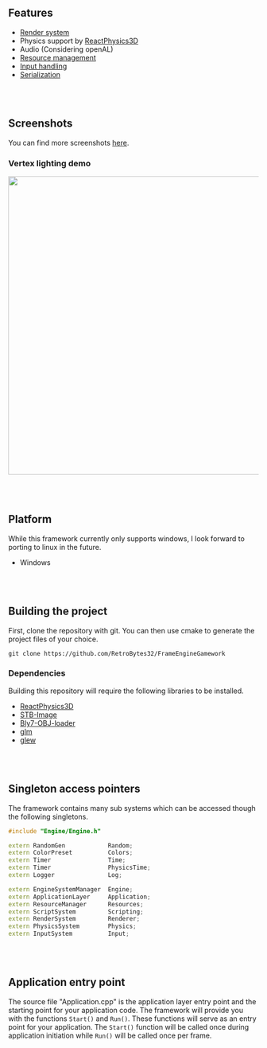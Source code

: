 ## Features
- <a href="https://github.com/RetroBytes32/GameEngineFramework/wiki/Render%E2%80%89System">Render system</a>⁭
- Physics support by <a href="https://github.com/DanielChappuis/reactphysics3d">ReactPhysics3D</a>⁭
- ⁯⁮⁭Audio (Considering openAL)
- <a href="https://github.com/RetroBytes32/GameEngineFramework/wiki/Resource%E2%80%89Management">Resource management</a>⁭
- <a href="https://github.com/RetroBytes32/GameEngineFramework/wiki/Input%E2%80%89System">Input handling</a>⁭
- <a href="https://github.com/RetroBytes32/GameEngineFramework/wiki/Serialization%E2%80%89System">Serialization</a>⁭



<br><br/>
## Screenshots
You can find more screenshots [here](https://github.com/RetroBytes32/GameEngineFramework/wiki/Screenshots).

### Vertex lighting demo
<img src="https://github.com/RetroBytes32/GameEngineFramework/blob/main/demo/vertex_lighting_demo_2.jpg"  width="800" height="600">


<br><br/>
## Platform
While this framework currently only supports windows, I look forward to porting to linux in the future.
- Windows


<br><br/>
##  Building the project
First, clone the repository with git. You can then use cmake to generate the project files of your choice.

```
git clone https://github.com/RetroBytes32/FrameEngineGamework
```


### Dependencies
Building this repository will require the following libraries to be installed.

* <a href="https://github.com/DanielChappuis/reactphysics3d">ReactPhysics3D</a>⁭
* <a href="https://github.com/nothings/stb">STB-Image</a>⁭
* <a href="https://github.com/Bly7/OBJ-Loader">Bly7-OBJ-loader</a>⁭
* <a href="https://github.com/Groovounet/glm">glm</a>⁭
* <a href="https://github.com/nigels-com/glew">glew</a>⁭



<br><br/>
## Singleton access pointers
The framework contains many sub systems which can be accessed though the following singletons.

```c++
#include "Engine/Engine.h"

extern RandomGen            Random;
extern ColorPreset          Colors;
extern Timer                Time;
extern Timer                PhysicsTime;
extern Logger               Log;

extern EngineSystemManager  Engine;
extern ApplicationLayer     Application;
extern ResourceManager      Resources;
extern ScriptSystem         Scripting;
extern RenderSystem         Renderer;
extern PhysicsSystem        Physics;
extern InputSystem          Input;
```


<br><br/>
## Application entry point
The source file "Application.cpp" is the application layer entry point and the starting point for your application code.
The framework will provide you with the functions `Start()` and `Run()`. These functions will serve as an entry point for your application.
The `Start()` function will be called once during application initiation while `Run()` will be called once per frame.

